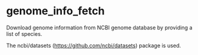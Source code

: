 # genome_info_fetch
Download genome information from NCBI genome database by providing a list of species.

The ncbi/datasets (https://github.com/ncbi/datasets) package is used.
